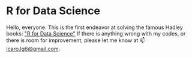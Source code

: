 # R for Data Science

Hello, everyone. This is the first endeavor at solving the famous Hadley books: ["R for Data Science"](https://r4ds.had.co.nz/) If there is anything wrong with my codes, or there is room for improvement, please let me know at :mailbox: [icaro.lg6@gmail.com](icaro.lg6@gmail.com).
